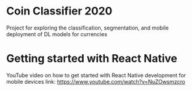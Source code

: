 # Coin Classifier 2020
Project for exploring the classification, segmentation, and mobile deployment of DL models for currencies

# Getting started with React Native
YouTube video on how to get started with React Native development for mobile devices
link: https://www.youtube.com/watch?v=NuZOwsmzcro
